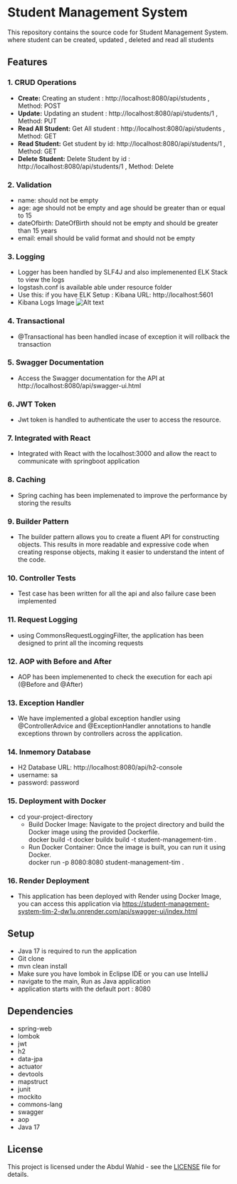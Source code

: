 # Student Management System

This repository contains the source code for Student Management System. where student can be created, updated , deleted and read all students

## Features

### 1. CRUD Operations

- **Create:** Creating an student : http://localhost:8080/api/students , Method: POST
- **Update:** Updating an student : http://localhost:8080/api/students/1 , Method: PUT
- **Read All Student:** Get All student : http://localhost:8080/api/students , Method: GET
- **Read Student:** Get student by id: http://localhost:8080/api/students/1 , Method: GET
- **Delete Student:** Delete Student by id : http://localhost:8080/api/students/1 , Method: Delete 

### 2. Validation

- name: should not be empty
- age: age should not be empty and age should be greater than or equal to 15 
- dateOfbirth: DateOfBirth should not be empty and should be greater than 15 years
- email: email should be valid format and should not be empty

### 3. Logging

- Logger has been handled by SLF4J and also implemenented ELK Stack to view the logs
- logstash.conf is available able under resource folder
- Use this: if you have ELK Setup : Kibana URL: http://localhost:5601
- Kibana Logs Image ![Alt text](https://github-production-user-asset-6210df.s3.amazonaws.com/61117499/313422562-44b4712a-5e44-435e-99cc-5dd1be71d6ef.png?X-Amz-Algorithm=AWS4-HMAC-SHA256&X-Amz-Credential=AKIAVCODYLSA53PQK4ZA%2F20240316%2Fus-east-1%2Fs3%2Faws4_request&X-Amz-Date=20240316T180519Z&X-Amz-Expires=300&X-Amz-Signature=3795d5f81df33eff92acadc12da26cd69f592fdd7d7ca052fb125af047790335&X-Amz-SignedHeaders=host&actor_id=61117499&key_id=0&repo_id=764009502)

### 4. Transactional

- @Transactional has been handled incase of exception it will rollback the transaction

### 5. Swagger Documentation

- Access the Swagger documentation for the API at http://localhost:8080/api/swagger-ui.html

### 6. JWT Token

- Jwt token is handled to authenticate the user to access the resource.

### 7. Integrated with React

- Integrated with React with the localhost:3000 and allow the react to communicate with springboot application

### 8. Caching

- Spring caching has been implemenated to improve the performance by storing the results

### 9. Builder Pattern

- The builder pattern allows you to create a fluent API for constructing objects. This results in more readable 
and expressive code when creating response objects, making it easier to understand the intent of the code.

### 10. Controller Tests

- Test case has been written for all the api and also failure case been implemented

### 11. Request Logging

- using CommonsRequestLoggingFilter, the application has been designed to print all the incoming requests

### 12. AOP with Before and After

- AOP has been implemenented to check the execution for each api (@Before and @After)

### 13. Exception Handler

- We have implemented a global exception handler using @ControllerAdvice and @ExceptionHandler annotations to handle exceptions thrown by controllers across the application.

### 14. Inmemory Database

- H2 Database URL: http://localhost:8080/api/h2-console 
- username: sa
- password: password

### 15. Deployment with Docker

- cd your-project-directory
  - Build Docker Image: Navigate to the project directory and build the Docker image using the provided Dockerfile. <br>
      docker build -t docker buildx build -t student-management-tim .
  - Run Docker Container: Once the image is built, you can run it using Docker.<br>
      docker run -p 8080:8080 student-management-tim .

### 16. Render Deployment
- This application has been deployed with Render using Docker Image, you can access this application via https://student-management-system-tim-2-dw1u.onrender.com/api/swagger-ui/index.html

## Setup

- Java 17 is required to run the application
- Git clone
- mvn clean install
- Make sure you have lombok in Eclipse IDE or you can use IntelliJ
- navigate to the main, Run as Java application
- application starts with the default port : 8080

## Dependencies

- spring-web
- lombok
- jwt
- h2
- data-jpa
- actuator
- devtools
- mapstruct
- junit
- mockito
- commons-lang
- swagger
- aop
- Java 17


## License

This project is licensed under the Abdul Wahid - see the [LICENSE](LICENSE) file for details.

